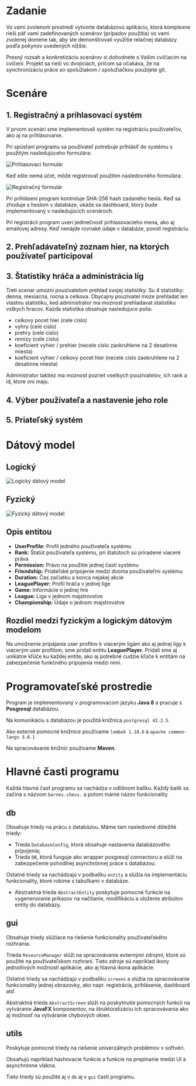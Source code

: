 # Zadanie

Vo vami zvolenom prostredí vytvorte databázovú aplikáciu, ktorá komplexne rieši päť
vami zadefinovaných scenárov (prípadov použitia) vo vami zvolenej doméne tak,
aby ste demonštrovali využitie relačnej databázy podľa pokynov uvedených nižšie.

Presný rozsah a konkretizáciu scenárov si dohodnete s Vašim cvičiacim na cvičení.
Projekt sa rieši vo dvojiciach, pričom sa očakáva, že na synchronizáciu práce so
spolužiakom / spolužiačkou použijete git. 

# Scenáre

## 1. Registračný a prihlasovací systém

V prvom scenári sme implementovali systém na registráciu používateľov, ako aj na
prihlásovanie.

Pri spúsťaní programu sa používateľ potrebuje prihlásiť do systému s použitým nasledujúceho
formulára:

![Prihlasovací formulár](https://github.com/fiit-dbs-2019/dbs2019-project-assignment-barath-nestorenko/raw/master/doc/img/Login.png)

Keď ešte nemá účet, môže registrovať použitím nasledovného formulára:

![Registračný formulár](https://github.com/fiit-dbs-2019/dbs2019-project-assignment-barath-nestorenko/raw/master/doc/img/Register.png)

Pri prihlásení program kontroluje SHA-256 hash zadaného hesla. Keď sa zhoduje s heslom v databáze,
ukáže sa dashboard, ktorý bude implementovaný v nasledujúcich scenároch.

Pri registrácii program uverí jedinečnosť prihlasovacieho mena, ako aj emailovej adresy.
Keď nenájde rovnaké údaje v databáze, povolí registráciu.

## 2. Prehľadávateľný zoznam hier,  na ktorých používateľ participoval

## 3. Štatistiky hráča a administrácia líg
Treti scenar umozni pouzivatelom prehlad svojej statistiky. Su 4 statistiky: denna, mesiacna,
rocna a celkova. Obycajny pouzivatel moze prehladat len vlastnu statistiku, ked administrator
ma moznost prehladavat statistiku vstkych hracov.
Kazda statistika obsahuje nasledujuce polia:
- celkovy pocet hier (cele cislo)
- vyhry (cele cislo)
- prehry (cele cislo)
- remizy (cele cislo)
- koeficient vyhier / prehier (necele cislo zaokruhlene na 2 desatinne miesta)
- koeficient vyhier / celkovy pocet hier (necele cislo zaokruhlene na 2 desatinne miesta)

Administrator taktiez ma moznost pozriet vsetkych pouzivatelov, ich rank a id, ktore oni maju.


## 4. Výber používateľa a nastavenie jeho role

## 5. Priateľský systém


# Dátový model

## Logický

![Logický dátový model](https://github.com/fiit-dbs-2019/dbs2019-project-assignment-barath-nestorenko/raw/master/doc/img/LogModel.png)

## Fyzický

![Fyzický dátový model](https://github.com/fiit-dbs-2019/dbs2019-project-assignment-barath-nestorenko/raw/master/doc/img/FyzModel.png)

## Opis entitou

- **UserProfile:** Profil jedného používateľa systému
- **Rank:** Štatút používateľa systému, pri štatútoch sú priradené viaceré práva
- **Permission:** Právo na použitie jednej časti systému
- **Friendship:** Priateľské pripojenie medzi dvoma používateľmi systému
- **Duration:** Čas začiatku a konca nejakej akcie
- **LeaguePlayer:** Profil hráča v jednej lige
- **Game:** Informácie o jednej hre
- **League:** Liga v jednom majstrovstve
- **Championship:** Údaje o jednom majstrovstve

## Rozdiel medzi fyzickým a logickým dátovým modelom

Na umožnenie pripájania user profilov k viacerým ligám ako aj jednej ligy k viacerým user profilom,
sme pridali  entitu **LeaguePlayer**. Pridali sme aj unikátne kľúče ku každej entite, ako aj
potrebné cudzie kľúče k entitám na zabezpečenie funkčného pripojenia medzi nimi.     
 
# Programovateľské prostredie
Program je implementovaný v programovacom jazyku **Java 8** a pracuje s
**Posgresql** databázou.

Na komunikáciu s databázou je použitá knižnica `postgresql 42.2.5`.

Ako externé pomocné knižnice používame `lombok 1.18.6` a `apache common-langs 3.8.1`

Na spracovávanie knižníc používame **Maven**.

# Hlavné časti programu

Každá hlavná časť programu sa nachádza v odlišnom balíku.
Každý balík sa začína s názvom `barnes.chess.` a potom máme názov funkcionality

## db
Obsahuje triedy na prácu s databázou.
Máme tam nasledovné dôležité triedy:
- Trieda `DatabaseConfig`, ktorá obsahuje nastavenia databázového pripojenia;
- Trieda `DB`, ktorá funguje ako wrapper posgresql connectoru a slúži na
zabezpečenie pohodlnej asynchrónnej práce s databázou.

Ostatné triedy sa nachádzajú v podbalíku `entity` a slúžia
na implementáciu funkcionality, ktoré robíme s tabuľkami v databáze.
- Abstraktná trieda `AbstractEntity` poskytuje
pomocné funkcie na vygenerovanie príkazov na načítanie, modifikáciu
a uloženie atribútov entity do databázy.

## gui

Obsahuje triedy slúžiace na riešenie funkcionality používateľského rozhrania.

Trieda `ResourceManager` slúži na spracovávanie externými zdrojmi, ktoré
sú použité na používateľskom rozhraní. Tieto zdroje sú napríklad ikony
jednotlivých možností aplikácie, ako aj hlavná ikona aplikácie.

Ostatné triedy sa nachádzajú v podbalíku `screens` a slúžia na
spracovávanie funkcionality jednej obrazovky, ako napr. registrácia,
prihlásenie, dashboard atď.

Abstraktná trieda `AbstractScreen` slúži na poskytnutie pomocných
funkcií na vytváranie **JavaFX** komponentov, na štruktúralizáciu ich spracovávania
ako aj možnosť na vytváranie chybových okien.

## utils

Poskytuje pomocné triedy na riešenie univerzálnych problémov v softvéri.

Obsahujú napríklad hashovacie funkcie a funkcie na prepínanie medzi UI a asynchrónne vlákna.

Tieto triedy sú použité aj v `db` aj v `gui` časti programu.





  